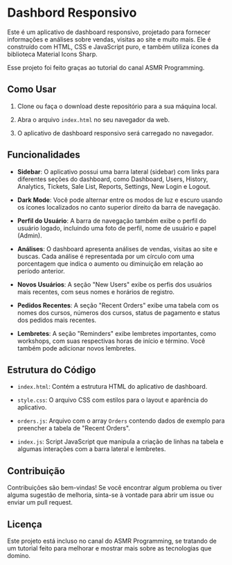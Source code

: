 # Dashbord Responsivo


Este é um aplicativo de dashboard responsivo, projetado para fornecer informações e análises sobre vendas, visitas ao site e muito mais. Ele é construído com HTML, CSS e JavaScript puro, e também utiliza ícones da biblioteca Material Icons Sharp.

Esse projeto foi feito graças ao tutorial do canal ASMR Programming.
## Como Usar

1. Clone ou faça o download deste repositório para a sua máquina local.

2. Abra o arquivo `index.html` no seu navegador da web.

3. O aplicativo de dashboard responsivo será carregado no navegador.

## Funcionalidades

- **Sidebar**: O aplicativo possui uma barra lateral (sidebar) com links para diferentes seções do dashboard, como Dashboard, Users, History, Analytics, Tickets, Sale List, Reports, Settings, New Login e Logout.

- **Dark Mode**: Você pode alternar entre os modos de luz e escuro usando os ícones localizados no canto superior direito da barra de navegação.

- **Perfil do Usuário**: A barra de navegação também exibe o perfil do usuário logado, incluindo uma foto de perfil, nome de usuário e papel (Admin).

- **Análises**: O dashboard apresenta análises de vendas, visitas ao site e buscas. Cada análise é representada por um círculo com uma porcentagem que indica o aumento ou diminuição em relação ao período anterior.

- **Novos Usuários**: A seção "New Users" exibe os perfis dos usuários mais recentes, com seus nomes e horários de registro.

- **Pedidos Recentes**: A seção "Recent Orders" exibe uma tabela com os nomes dos cursos, números dos cursos, status de pagamento e status dos pedidos mais recentes.

- **Lembretes**: A seção "Reminders" exibe lembretes importantes, como workshops, com suas respectivas horas de início e término. Você também pode adicionar novos lembretes.

## Estrutura do Código

- `index.html`: Contém a estrutura HTML do aplicativo de dashboard.

- `style.css`: O arquivo CSS com estilos para o layout e aparência do aplicativo.

- `orders.js`: Arquivo com o array `Orders` contendo dados de exemplo para preencher a tabela de "Recent Orders".

- `index.js`: Script JavaScript que manipula a criação de linhas na tabela e algumas interações com a barra lateral e lembretes.

## Contribuição

Contribuições são bem-vindas! Se você encontrar algum problema ou tiver alguma sugestão de melhoria, sinta-se à vontade para abrir um issue ou enviar um pull request.

## Licença

Este projeto está incluso no canal do ASMR Programming, se tratando de um tutorial feito para melhorar e mostrar mais sobre as tecnologias que domino.
